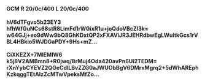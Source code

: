 #### GCM R 20/0c/400 L 20/0c/400
**hV6dTFgvo5b23EY3**<br/>**hfhWfGuNCs68stR8LimFd1rWGixR1u+joQdoVBcZI3k=**<br/>**w64GJj+eo9dWw9bQ8GhKDxtQP2xFXAViJR3JEHRdbwEgLWultkGcs1rVBL4HBkio5WJDGaPDY+9Hs+mZ...**<br/><br/>
**CiXKEZX+7MIEMlW6**<br/>**k5j8V2AMBmn8+R0jwq/8rMuj4Oda420avPn6Ui2TEDM=**<br/>**rXnYybCYEVZ2QGeCdlLBvZZG0aJWUObBgV6DMrxMgrq2+5dWhAREphKzkqggTEtAlzZcMTwVpeksMfZo...**